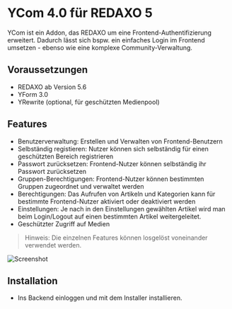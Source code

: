 # YCom 4.0 für REDAXO 5

YCom ist ein Addon, das REDAXO um eine Frontend-Authentifizierung erweitert. Dadurch lässt sich bspw. ein einfaches Login im Frontend umsetzen - ebenso wie eine komplexe Community-Verwaltung.

## Voraussetzungen

* REDAXO ab Version 5.6
* YForm 3.0
* YRewrite (optional, für geschützten Medienpool)

## Features

* Benutzerverwaltung: Erstellen und Verwalten von Frontend-Benutzern
* Selbständig registieren: Nutzer können sich selbständig für einen geschützten Bereich registrieren
* Passwort zurücksetzen: Frontend-Nutzer können selbständig ihr Passwort zurücksetzen 
* Gruppen-Berechtigungen: Frontend-Nutzer können bestimmten Gruppen zugeordnet und verwaltet werden 
* Berechtigungen: Das Aufrufen von Artikeln und Kategorien kann für bestimmte Frontend-Nutzer aktiviert oder deaktiviert werden
* Einstellungen: Je nach in den Einstellungen gewählten Artikel wird man beim Login/Logout auf einen bestimmten Artikel weitergeleitet.
* Geschützter Zugriff auf Medien

> Hinweis: Die einzelnen Features können losgelöst voneinander verwendet werden.

![Screenshot](https://raw.githubusercontent.com/yakamara/redaxo_ycom/assets/ycom_01.png)

## Installation

* Ins Backend einloggen und mit dem Installer installieren.